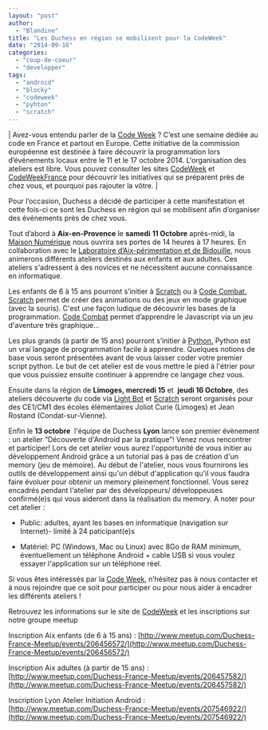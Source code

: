 ```yaml
---
layout: "post"
author: 
  - "Blandine"
title: "Les Duchess en région se mobilisent pour la CodeWeek"
date: "2014-09-16"
categories: 
  - "coup-de-coeur"
  - "developper"
tags: 
  - "android"
  - "blocky"
  - "codeweek"
  - "pyhton"
  - "scratch"
---
```


| Avez-vous entendu parler de la [Code Week](http://codeweek.eu/) ? C’est une semaine dédiée au code en France et partout en Europe. Cette initiative de la commission européenne est destinée à faire découvrir la programmation lors d’événements locaux entre le 11 et le 17 octobre 2014. L'organisation des ateliers est libre. Vous pouvez consulter les sites [CodeWeek](http://codeweek.eu/) et [CodeWeekFrance](http://www.codeweekfrance.org/) pour découvrir les initiatives qui se préparent près de chez vous, et pourquoi pas rajouter la vôtre. |

Pour l’occasion, Duchess a décidé de participer à cette manifestation et cette fois-ci ce sont les Duchess en région qui se mobilisent afin d’organiser des événements près de chez vous.

Tout d’abord à **Aix-en-Provence** le **samedi** **11 Octobre** après-midi, la [Maison Numérique](http://www.maison-numerique.net/) nous ouvrira ses portes de 14 heures à 17 heures. En collaboration avec le [Laboratoire d’Aix-périmentation et de Bidouille](http://labaixbidouille.com/fablab/), nous animerons différents ateliers destinés aux enfants et aux adultes. Ces ateliers s'adressent à des novices et ne nécessitent aucune connaissance en informatique.

Les enfants de 6 à 15 ans pourront s’initier à [Scratch](http://scratch.mit.edu/) ou à [Code Combat.](http://codecombat.com/) [Scratch](http://scratch.mit.edu/) permet de créer des animations ou des jeux en mode graphique (avec la souris). C'est une façon ludique de découvrir les bases de la programmation. [Code Combat](http://codecombat.com/) permet d’apprendre le Javascript via un jeu d'aventure très graphique…

Les plus grands (à partir de 15 ans) pourront s’initier à [Python](https://www.python.org/)[.](http://appinventor.mit.edu/explore/) Python est un vrai langage de programmation facile à apprendre. Quelques notions de base vous seront présentées avant de vous laisser coder votre premier script python. Le but de cet atelier est de vous mettre le pied à l'étrier pour que vous puissiez ensuite continuer à apprendre ce langage chez vous.

Ensuite dans la région de **Limoges, mercredi 15** et  **jeudi 16 Octobre**, des ateliers découverte du code via [Light Bot](http://light-bot.com/hocflash.html) et [Scratch](http://scratch.mit.edu/) seront organisés pour des CE1/CM1 des écoles élémentaires Joliot Curie (Limoges) et Jean Rostand (Condat-sur-Vienne).

Enfin le **13 octobre**  l'équipe de Duchess **Lyon** lance son premier évènement : un atelier “Découverte d'Android par la pratique”! Venez nous rencontrer et participer! Lors de cet atelier vous aurez l'opportunité de vous initier au développement Android grâce a un tutorial pas à pas de création d'un memory (jeu de mémoire). Au début de l'atelier, nous vous fournirons les outils de développement ainsi qu'un début d'application qu'il vous faudra faire évoluer pour obtenir un memory pleinement fonctionnel. Vous serez encadrés pendant l'atelier par des développeurs/ développeuses confirmé(e)s qui vous aideront dans la réalisation du memory. A noter pour cet atelier :

- Public: adultes, ayant les bases en informatique (navigation sur Internet)- limité à 24 paticipant(e)s

- Matériel: PC (Windows, Mac ou Linux) avec 8Go de RAM minimum, éventuellement un téléphone Android + cable USB si vous voulez essayer l'application sur un téléphone réel.

Si vous êtes intéressés par la [Code Week](http://codeweek.eu/), n’hésitez pas à nous contacter et à nous rejoindre que ce soit pour participer ou pour nous aider à encadrer les différents ateliers !

Retrouvez les informations sur le site de [CodeWeek](http://codeweek.eu/) et les inscriptions sur notre groupe meetup

Inscription Aix enfants (de 6 à 15 ans) : [http://www.meetup.com/Duchess-France-Meetup/events/206456572/](http://www.meetup.com/Duchess-France-Meetup/events/206456572/)

Inscription Aix adultes (à partir de 15 ans) : [http://www.meetup.com/Duchess-France-Meetup/events/206457582/](http://www.meetup.com/Duchess-France-Meetup/events/206457582/)

Inscription Lyon Atelier Initiation Android : [http://www.meetup.com/Duchess-France-Meetup/events/207546922/](http://www.meetup.com/Duchess-France-Meetup/events/207546922/)
